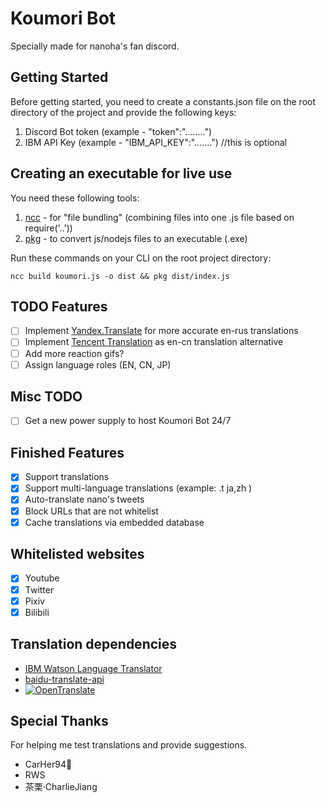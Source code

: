 # Koumori Bot

Specially made for nanoha's fan discord.

## Getting Started

Before getting started, you need to create a constants.json file on the root directory of the project and provide the following keys:

1. Discord Bot token (example - "token":"........")
2. IBM API Key (example - "IBM_API_KEY":".......") //this is optional

## Creating an executable for live use

You need these following tools:

1. [ncc](https://github.com/vercel/ncc) - for "file bundling" (combining files into one .js file based on require('..'))
2. [pkg](https://github.com/vercel/pkg) - to convert js/nodejs files to an executable (.exe)

Run these commands on your CLI on the root project directory:

```
ncc build koumori.js -o dist && pkg dist/index.js
```

## TODO Features

- [ ] Implement [Yandex.Translate](https://cloud.yandex.com/docs/translate/) for more accurate en-rus translations
- [ ] Implement [Tencent Translation](https://cloud.tencent.com/product/tmt) as en-cn translation alternative
- [ ] Add more reaction gifs?
- [ ] Assign language roles (EN, CN, JP)

## Misc TODO

- [ ] Get a new power supply to host Koumori Bot 24/7

## Finished Features

- [X] Support translations
- [X] Support multi-language translations (example: .t ja,zh )
- [X] Auto-translate nano's tweets
- [X] Block URLs that are not whitelist
- [X] Cache translations via embedded database

## Whitelisted websites

- [X] Youtube
- [X] Twitter
- [X] Pixiv
- [X] Bilibili

## Translation dependencies

* [IBM Watson Language Translator](https://www.ibm.com/cloud/watson-language-translator)
* [baidu-translate-api](https://github.com/TimLuo465/baidu-translate-api)
* [![OpenTranslate](https://img.shields.io/badge/OpenTranslate-Compatible-brightgreen)](https://github.com/OpenTranslate)

## Special Thanks

For helping me test translations and provide suggestions.

* CarHer94🔺
* RWS
* 茶栗·CharlieJiang
